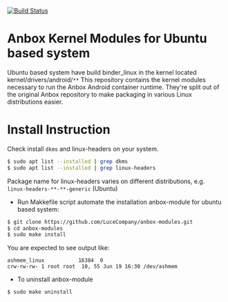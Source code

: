 [![Build Status](https://travis-ci.org/anbox/anbox-modules.svg?branch=master)](https://travis-ci.org/anbox/anbox-modules)

# Anbox Kernel Modules for Ubuntu based system

Ubuntu based system have build binder_linux in the kernel located kernel/drivers/android/`**`
This repository contains the kernel modules necessary to run the Anbox
Android container runtime. They're split out of the original Anbox
repository to make packaging in various Linux distributions easier.
# Install Instruction
Check install `dkms` and linux-headers on your system.
```sh
$ sudo apt list --installed | grep dkms
$ sudo apt list --installed | grep linux-headers
```
Package name for linux-headers varies on different distributions, e.g.
`linux-headers-**-**-generic` (Ubuntu)


* Run Makkefile script automate the installation anbox-module for ubuntu based system:
```sh
$ git clone https://github.com/LuceCompany/anbox-modules.git
$ cd anbox-modules
$ sudo make install
```
You are expected to see output like:

```
ashmem_linux           16384  0
crw-rw-rw- 1 root root  10, 55 Jun 19 16:30 /dev/ashmem
```

* To uninstall anbox-module
```sh
$ sudo make uninstall
```
